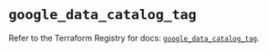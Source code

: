 # `google_data_catalog_tag`

Refer to the Terraform Registry for docs: [`google_data_catalog_tag`](https://registry.terraform.io/providers/hashicorp/google/6.17.0/docs/resources/data_catalog_tag).
